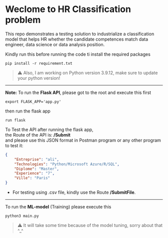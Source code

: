 # Weclome to HR Classification problem
This repo demonstrates a testing solution to industrialize a classification model that helps HR whether the candidate competences match data engineer, data science or data analysis position.

Kindly run this before running the code ti install the required packages  
```
pip install -r requirement.txt
```
> :warning: Also, I am working on Python version 3.9.12, make sure to update your python version!    
------------------------------------------------------------------
**Note:**
To run the **Flask API**, please got to the root and execute this first
```
export FLASK_APP='app.py'
```
then run the flask app
```
run flask
```
To Test the API after running the flask app,  
the Route of the API is: **/Submit**  
and please use this JSON format in Postman program or any other program to test it:
```json
{
    "Entreprise": "ali",
    "Technologies": "Python/Microsoft Azure/R/SQL",
    "Diplome": "Master",
    "Experience": "7",
    "Ville": "Paris"
}
```
- For testing using .csv file, kindly use the Route **/SubmitFile**.  
------------------------------------------------------------------
To run the **ML-model** (Training) please execute this
```
python3 main.py
```
> :warning: It will take some time because of the model tuning, sorry about that ^_^
